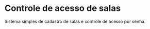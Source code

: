 # Controle de acesso de salas

Sistema simples de cadastro de salas e controle de acesso por senha.
